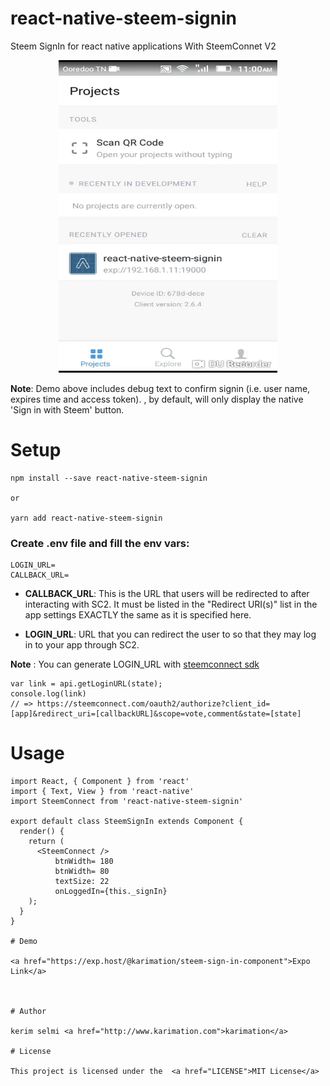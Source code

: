# react-native-steem-signin

Steem SignIn for react native applications With SteemConnet V2

<p align="center"> 
<img src="screenshots/test.gif" height= "500" width="350" >
</p>

<strong>Note</strong>: Demo above includes debug text to confirm signin (i.e. user name, expires time and access token). 
<SteemConnect />, by default, will only display the native 'Sign in with Steem' button.


# Setup

```
npm install --save react-native-steem-signin

or

yarn add react-native-steem-signin

```

### Create .env file and fill the env vars:

```
LOGIN_URL=
CALLBACK_URL=
```

 * <strong>CALLBACK_URL</strong>: This is the URL that users will be redirected to after interacting with SC2. It must be listed in the "Redirect URI(s)" list in the app settings EXACTLY the same as it is specified here.
 
 * <strong>LOGIN_URL</strong>: URL that you can redirect the user to so that they may log in to your app through SC2.
 
 <strong>Note</strong> : You can generate LOGIN_URL with <a href=" https://github.com/steemit/steemconnect-sdk">steemconnect sdk</a>

```
var link = api.getLoginURL(state);
console.log(link)
// => https://steemconnect.com/oauth2/authorize?client_id=[app]&redirect_uri=[callbackURL]&scope=vote,comment&state=[state]
```



# Usage 

```
import React, { Component } from 'react'
import { Text, View } from 'react-native'
import SteemConnect from 'react-native-steem-signin'

export default class SteemSignIn extends Component {
  render() {
    return (
      <SteemConnect />
          btnWidth= 180
          btnWidth= 80 
          textSize: 22
          onLoggedIn={this._signIn}        
    );
  }
}

# Demo 

<a href="https://exp.host/@karimation/steem-sign-in-component">Expo Link</a>



# Author

kerim selmi <a href="http://www.karimation.com">karimation</a>

# License

This project is licensed under the  <a href="LICENSE">MIT License</a>